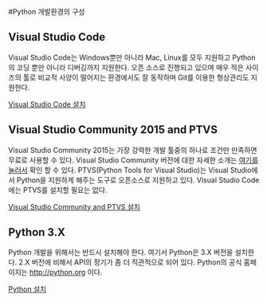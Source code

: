 #Python 개발환경의 구성

## Visual Studio Code
Visual Studio Code는 Windows뿐만 아니라 Mac, Linux를 모두 지원하고 Python의 코딩 뿐만 아니라 디버깅까지 지원한다. 
오픈 소스로 진행되고 있으며 매우 적은 사이즈의 툴로 비교적 사양이 떨어지는 환경에서도 잘 동작하며 Git를 이용한 형상관리도 지원한다. 

[Visual Studio Code 설치](https://github.com/KoreaEva/Python/blob/master/1.Python%20development%20tool%20setting/Visual%20Studio%20Code.md)

## Visual Studio Community 2015 and PTVS
Visual Studio Community 2015는 가장 강력한 개발 툴중의 하나로 조건만 만족하면 무료로 사용할 수 있다. 
Visual Studio Community 버전에 대한 자세한 소개는 [여기를 눌러서](https://www.visualstudio.com/ko-kr/products/visual-studio-community-vs.aspx) 확인 할 수 있다.
PTVS(Python Tools for Visual Studio)는 Visual Studio에서 Python을 지원하게 해주는 도구로 오픈소스로 지원하고 있다. 
 Visual Studio Code에는 PTVS를 설치할 필요는 없다.

[Visual Studio Community and PTVS 설치](https://github.com/KoreaEva/Python/blob/master/1.Python%20development%20tool%20setting/Visual%20Studio%20Community%202015%20and%20PTVS.md)

## Python 3.X
Python 개발을 위해서는 반드시 설치해야 한다. 
여기서 Python은 3.X 버전을 설치한다. 2.X 버전에 비해서 API의 정기가 좀 더 직관적으로 되어 있다. 
Python의 공식 홈페이지는 http://python.org 이다. 

[Python 설치](https://www.python.org/downloads/)
